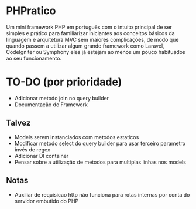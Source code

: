 # PHPratico
Um mini framework PHP em português com o intuito principal de ser simples e prático para familiarizar iniciantes aos conceitos básicos da linguagem e arquitetura MVC sem maiores complicações, de modo que quando passem a utilizar algum grande framework como Laravel, CodeIgniter ou Symphony eles já estejam ao menos um pouco habituados ao seu funcionamento.

# TO-DO (por prioridade)
   - Adicionar metodo join no query builder
   - Documentação do Framework

   ## Talvez
   - Models serem instanciados com metodos estaticos
   - Modificar metodo select do query builder para usar terceiro parametro invés de regex
   - Adicionar DI container
   - Pensar sobre a utilização de metodos para multiplas linhas nos models
   
   ## Notas
   - Auxiliar de requisicao http não funciona para rotas internas por conta do servidor embutido do PHP

   